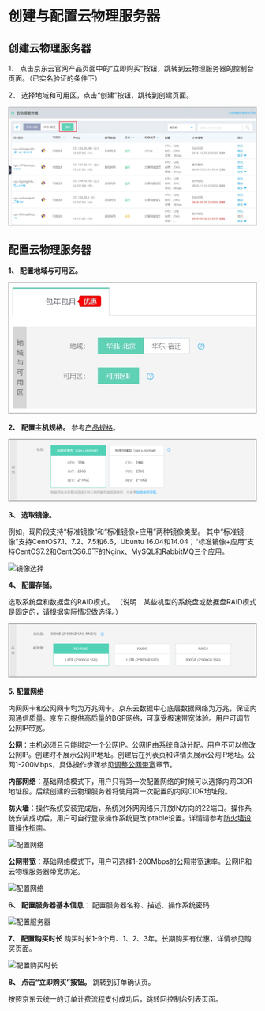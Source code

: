 # 创建与配置云物理服务器

## 创建云物理服务器

1、 点击京东云官网产品页面中的“立即购买”按钮，跳转到云物理服务器的控制台页面。（已实名验证的条件下）

2、 选择地域和可用区，点击“创建”按钮，跳转到创建页面。

![创建页面](https://github.com/jdcloudcom/cn/blob/edit/image/Hyper-Converged-IDC/Cloud-Physical-Server/CPS011.png)

## 配置云物理服务器

**1、 配置地域与可用区。**

![配置地域与可用区](https://github.com/jdcloudcom/cn/blob/edit/image/Hyper-Converged-IDC/Cloud-Physical-Server/CPS012.png)

**2、 配置主机规格。**
参考[产品规格](../Introduction/Specification.md)。

![主机规格](https://github.com/jdcloudcom/cn/blob/edit/image/Hyper-Converged-IDC/Cloud-Physical-Server/CPS013.png)

**3、 选取镜像。**

例如，现阶段支持“标准镜像”和“标准镜像+应用”两种镜像类型。
其中“标准镜像”支持CentOS7.1、7.2、7.5和6.6，Ubuntu 16.04和14.04；“标准镜像+应用”支持CentOS7.2和CentOS6.6下的Nginx、MySQL和RabbitMQ三个应用。

![镜像选择](https://github.com/jdcloudcom/cn/blob/edit/image/Hyper-Converged-IDC/Cloud-Physical-Server/CPS014.png)

**4、 配置存储。**

选取系统盘和数据盘的RAID模式。
（说明：某些机型的系统盘或数据盘RAID模式是固定的，请根据实际情况做选择。）

![配置存储](https://github.com/jdcloudcom/cn/blob/edit/image/Hyper-Converged-IDC/Cloud-Physical-Server/CPS015.png)

**5. 配置网络**

内网网卡和公网网卡均为万兆网卡。京东云数据中心底层数据网络为万兆，保证内网通信质量。京东云提供高质量的BGP网络，可享受极速带宽体验。用户可调节公网IP带宽。

**公网**：主机必须且只能绑定一个公网IP。公网IP由系统自动分配。用户不可以修改公网IP。创建时不展示公网IP地址。创建后在列表页和详情页展示公网IP地址。公网1-200Mbps，具体操作步骤参见[调整公网带宽](../Operation-Guide/Adjust-Public-Network-Bandwidth/Description.md)章节。

**内部网络**：基础网络模式下，用户只有第一次配置网络的时候可以选择内网CIDR地址段。后续创建的云物理服务器将使用第一次配置的内网CIDR地址段。

**防火墙**：操作系统安装完成后，系统对外网网络只开放IN方向的22端口。操作系统安装成功后，用户可自行登录操作系统更改iptable设置。详情请参考[防火墙设置操作指南](../Operation-Guide/Network-And-Security/Steps.md)。

![配置网络](https://github.com/jdcloudcom/cn/blob/edit/image/Hyper-Converged-IDC/Cloud-Physical-Server/CPS016.png)

**公网带宽**：基础网络模式下，用户可选择1-200Mbps的公网带宽速率。公网IP和云物理服务器带宽绑定。

![配置网络](https://github.com/jdcloudcom/cn/blob/edit/image/Hyper-Converged-IDC/Cloud-Physical-Server/CPS017.png)

**6、 配置服务器基本信息**：
配置服务器名称、描述、操作系统密码

![配置服务器](https://github.com/jdcloudcom/cn/blob/edit/image/Hyper-Converged-IDC/Cloud-Physical-Server/CPS018.png)

**7、 配置购买时长**
购买时长1-9个月、1、2、3年。长期购买有优惠，详情参见购买页面。

![配置购买时长](https://github.com/jdcloudcom/cn/blob/edit/image/Hyper-Converged-IDC/Cloud-Physical-Server/CPS019.png)

**8、 点击“立即购买”按钮。**
跳转到订单确认页。

按照京东云统一的订单计费流程支付成功后，跳转回控制台列表页面。
